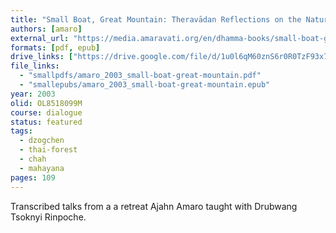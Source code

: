 ```yaml
---
title: "Small Boat, Great Mountain: Theravādan Reflections on the Natural Great Perfection"
authors: [amaro]
external_url: "https://media.amaravati.org/en/dhamma-books/small-boat-great-mountain"
formats: [pdf, epub]
drive_links: ["https://drive.google.com/file/d/1u0l6qM60znS6r0R0TzF93x7VJ0Bpffd9/view?usp=drivesdk", "https://drive.google.com/file/d/1ykaDKt-dkO3R1ddgibOi1cp3R0z-O3XU/view?usp=drivesdk"]
file_links:
  - "smallpdfs/amaro_2003_small-boat-great-mountain.pdf"
  - "smallepubs/amaro_2003_small-boat-great-mountain.epub"
year: 2003
olid: OL8518099M
course: dialogue
status: featured
tags:
  - dzogchen
  - thai-forest
  - chah
  - mahayana
pages: 109
---
```


Transcribed talks from a a retreat Ajahn Amaro taught with Drubwang Tsoknyi Rinpoche.
